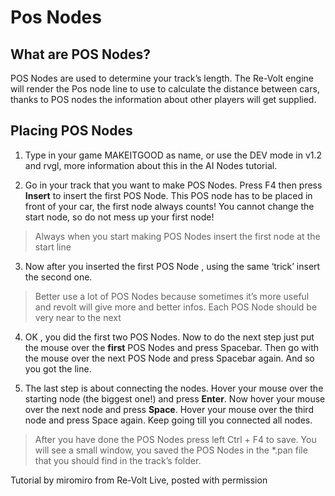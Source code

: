 # Pos Nodes

## What are POS Nodes?

POS Nodes are used to determine your track’s length. The Re-Volt engine will render the Pos node line to use to calculate the distance between cars, thanks to POS nodes the information about other players will get supplied.

## Placing POS Nodes

1. Type in your game MAKEITGOOD as name, or use the DEV mode in v1.2 and rvgl, more information about this in the AI Nodes tutorial.

2. Go in your track that you want to make POS Nodes. Press F4 then press **Insert** to insert the first POS Node. This POS node has to be placed in front of your car, the first node always counts! You cannot change the start node, so do not mess up your first node!

> Always when you start making POS Nodes insert the first node at the start line

3. Now after you inserted the first POS Node , using the same ‘trick’ insert the second one.

> Better use a lot of POS Nodes because sometimes it’s more useful and revolt will give more and better infos. Each POS Node should be very near to the next

4. OK , you did the first two POS Nodes. Now to do the next step just put the mouse over the **first** POS Nodes and press Spacebar. Then go with the mouse over the next POS Node and press Spacebar again. And so you got the line.

5. The last step is about connecting the nodes. Hover your mouse over the starting node (the biggest one!) and press **Enter**. Now hover your mouse over the next node and press **Space**. Hover your mouse over the third node and press Space again. Keep going till you connected all nodes.

> After you have done the POS Nodes press left Ctrl + F4 to save. You will see a small window, you saved the POS Nodes in the *.pan file that you should find in the track’s folder.

Tutorial by miromiro from Re-Volt Live, posted with permission